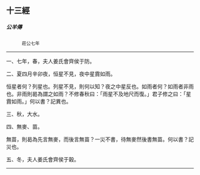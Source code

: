 

## 十三經

##### 公羊傳
　　　`莊公七年`

* * *

一、七年，春，夫人姜氏會齊侯于防。

二、夏四月辛卯夜，恒星不見，夜中星霣如雨。

恒星者何？列星也。列星不見，則何以知？夜之中星反也。如雨者何？如雨者非雨也。非雨則曷為謂之如雨？不修春秋曰：「雨星不及地尺而復。」君子修之曰：「星霣如雨。」何以書？記異也。

三、秋，大水。

四、無麥、苗。

無苗，則曷為先言無麥，而後言無苗？一災不書，待無麥然後書無苗。何以書？記災也。

五、冬，夫人姜氏會齊侯于穀。

* * *

